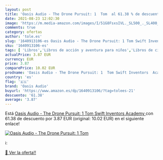 ```yaml
---
layout: post
title: 'Oasis Audio - The Drone Pursuit: 1  Tom  al 61.38 % de descuento'
date: 2021-08-23 12:02:30
image: 'https://m.media-amazon.com/images/I/51G8FsxsIVL._SL500_._SL400_.jpg'
comments: true
category: ofertas
author: 'tole.es'
slug: '1640913106-es Oasis Audio - The Drone Pursuit: 1 Tom Swift Inventors...'
sku: '1640913106-es'
tags: [ 'Libros','Libros de acción y aventura para niños','Libros de ciencia ficción para niños','Libros de fantasía y ciencia ficción para niños','Libros infantiles de misterios y detectives','Libros para niños','Literatura y ficción para niños','oasis audio', ]
actualPrice: 3.87 EUR
currency: EUR
price: 3.87
comparePrice: 10.02 EUR
prodname: 'Oasis Audio - The Drone Pursuit: 1  Tom Swift Inventors  Academy '
country: 'es'
flag: '🇪🇸'
brand: 'Oasis Audio'
buyurl: 'https://www.amazon.es/dp/1640913106/?tag=tolees-21'
descuento: '61.38'
average: '3.87'
---
```


Está [Oasis Audio - The Drone Pursuit: 1  Tom Swift Inventors  Academy ](https://www.amazon.es/dp/1640913106/?tag=tolees-21) con 61.38 de descuento por 3.87 EUR (original: 10.02 EUR) en el siguiente enlace!

[![Oasis Audio - The Drone Pursuit: 1  Tom ](https://m.media-amazon.com/images/I/51G8FsxsIVL._SL500_._SL400_.jpg)](https://www.amazon.es/dp/1640913106/?tag=tolees-21)

ℹ️:


[🛒 Ver la oferta!!](https://www.amazon.es/dp/1640913106/?tag=tolees-21)
